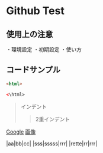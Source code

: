 # Github Test

## 使用上の注意

・環境設定
・初期設定
・使い方

## コードサンプル

~~~html
<html>

<\html>
~~~

> インデント
>> 2重インデント


[Google](https://www.google.jp)
[画像](https://www.google.jp/img.jpg)

|aa|bb|cc|
|sss|sssss|rrr|
|rette|rr|rrr|
